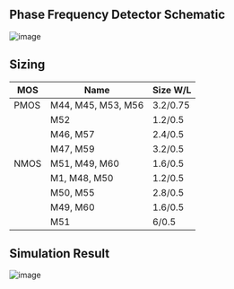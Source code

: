 ## Phase Frequency Detector Schematic

![image](https://github.com/huydo272/PLL_PBKIC/assets/84896940/484cd17e-3ee2-4d47-8c86-cf5b97978744)

## Sizing

|MOS|Name|Size W/L|
|--|--|--|
|PMOS|M44, M45, M53, M56|3.2/0.75|
||M52|1.2/0.5|
||M46, M57|2.4/0.5|
||M47, M59|3.2/0.5|
|NMOS|M51, M49, M60|1.6/0.5|
||M1, M48, M50|1.2/0.5|
||M50, M55|2.8/0.5|
||M49, M60|1.6/0.5|
||M51|6/0.5|

## Simulation Result

![image](https://github.com/huydo272/PLL_PBKIC/assets/84896940/4c99dd04-234c-47f6-adc8-f3ddb8572694)





